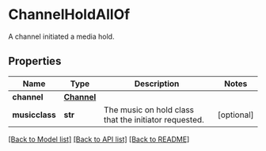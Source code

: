 # ChannelHoldAllOf

A channel initiated a media hold.
## Properties
Name | Type | Description | Notes
------------ | ------------- | ------------- | -------------
**channel** | [**Channel**](Channel.md) |  |
**musicclass** | **str** | The music on hold class that the initiator requested. | [optional]

[[Back to Model list]](../README.md#documentation-for-models) [[Back to API list]](../README.md#documentation-for-api-endpoints) [[Back to README]](../README.md)
